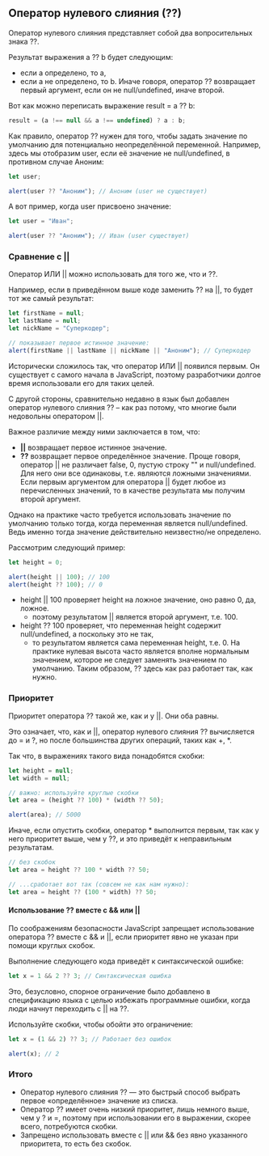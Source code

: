 ## Оператор нулевого слияния (??)
Оператор нулевого слияния представляет собой два вопросительных знака ??.

Результат выражения a ?? b будет следующим:
* если a определено, то a,
* если a не определено, то b.
Иначе говоря, оператор ?? возвращает первый аргумент, если он не null/undefined, иначе второй.

Вот как можно переписать выражение result = a ?? b:
```JavaScript
result = (a !== null && a !== undefined) ? a : b;
```

Как правило, оператор ?? нужен для того, чтобы задать значение по умолчанию для потенциально неопределённой переменной.
Например, здесь мы отобразим user, если её значение не null/undefined, в противном случае Аноним:
```JavaScript
let user;

alert(user ?? "Аноним"); // Аноним (user не существует)
```
А вот пример, когда user присвоено значение:

```JavaScript
let user = "Иван";

alert(user ?? "Аноним"); // Иван (user существует)
```

### Сравнение с ||
Оператор ИЛИ || можно использовать для того же, что и ??.

Например, если в приведённом выше коде заменить ?? на ||, то будет тот же самый результат:
```JavaScript
let firstName = null;
let lastName = null;
let nickName = "Суперкодер";

// показывает первое истинное значение:
alert(firstName || lastName || nickName || "Аноним"); // Суперкодер
```

Исторически сложилось так, что оператор ИЛИ || появился первым. Он существует с самого начала в JavaScript, поэтому разработчики долгое время использовали его для таких целей.

С другой стороны, сравнительно недавно в язык был добавлен оператор нулевого слияния ?? – как раз потому, что многие были недовольны оператором ||.

Важное различие между ними заключается в том, что:
* **||** возвращает первое истинное значение.
* **??** возвращает первое определённое значение.
Проще говоря, оператор || не различает false, 0, пустую строку "" и null/undefined. Для него они все одинаковы, т.е. являются ложными значениями. Если первым аргументом для оператора || будет любое из перечисленных значений, то в качестве результата мы получим второй аргумент.

Однако на практике часто требуется использовать значение по умолчанию только тогда, когда переменная является null/undefined. Ведь именно тогда значение действительно неизвестно/не определено.

Рассмотрим следующий пример:
```JavaScript
let height = 0;

alert(height || 100); // 100
alert(height ?? 100); // 0
```
* height || 100 проверяет height на ложное значение, оно равно 0, да, ложное.
    * поэтому результатом || является второй аргумент, т.е. 100.
* height ?? 100 проверяет, что переменная height содержит null/undefined, а поскольку это не так,
    * то результатом является сама переменная height, т.е. 0.
На практике нулевая высота часто является вполне нормальным значением, которое не следует заменять значением по умолчанию. Таким образом, ?? здесь как раз работает так, как нужно.

### Приоритет
Приоритет оператора ?? такой же, как и у ||. Они оба равны.

Это означает, что, как и ||, оператор нулевого слияния ?? вычисляется до = и ?, но после большинства других операций, таких как +, *.

Так что, в выражениях такого вида понадобятся скобки:
```JavaScript
let height = null;
let width = null;

// важно: используйте круглые скобки
let area = (height ?? 100) * (width ?? 50);

alert(area); // 5000
```
Иначе, если опустить скобки, оператор * выполнится первым, так как у него приоритет выше, чем у ??, и это приведёт к неправильным результатам.
```JavaScript
// без скобок
let area = height ?? 100 * width ?? 50;

// ...сработает вот так (совсем не как нам нужно):
let area = height ?? (100 * width) ?? 50;
```

#### Использование ?? вместе с && или ||
По соображениям безопасности JavaScript запрещает использование оператора ?? вместе с && и ||, если приоритет явно не указан при помощи круглых скобок.

Выполнение следующего кода приведёт к синтаксической ошибке:
```JavaScript
let x = 1 && 2 ?? 3; // Синтаксическая ошибка
```
Это, безусловно, спорное ограничение было добавлено в спецификацию языка с целью избежать программные ошибки, когда люди начнут переходить с || на ??.

Используйте скобки, чтобы обойти это ограничение:
```JavaScript
let x = (1 && 2) ?? 3; // Работает без ошибок

alert(x); // 2
```

### Итого
* Оператор нулевого слияния ?? — это быстрый способ выбрать первое «определённое» значение из списка.
* Оператор ?? имеет очень низкий приоритет, лишь немного выше, чем у ? и =, поэтому при использовании его в выражении, скорее всего, потребуются скобки.
* Запрещено использовать вместе с || или && без явно указанного приоритета, то есть без скобок.


